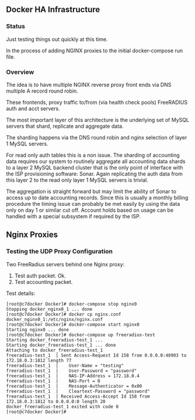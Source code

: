 ## Docker HA Infrastructure

### Status

Just testing things out quickly at this time.

In the process of adding NGINX proxies to the initial docker-compose run file.

### Overview

The idea is to have multiple NGINX reverse proxy front ends via DNS multiple A record round robin.

These frontends, proxy traffic to/from (via health check pools) FreeRADIUS auth and acct servers.

The most important layer of this architecture is the underlying set of MySQL servers that shard, replicate and aggregate data.

The sharding happens via the DNS round robin and nginx selection of layer 1 MySQL servers.

For read only auth tables this is a non issue. The sharding of accounting data requires our system to
routinely aggregate all accounting data shards to a layer 2 MySQL backend cluster that is the only point of interface with
the ISP provisioning software: Sonar. Again replicating the auth data from this layer 2 to the read only layer 1 MySQL
servers is trivial.

The aggregation is straight forward but may limit the ability of Sonar to access up to date accounting records. 
Since this is usually a monthly billing procedure the timing issue can probably be met easily by using the data only on day 1 or similar cut off. Account holds based on usage can be handled with a special subsystem if
required by the ISP.

## Nginx Proxies

### Testing the UDP Proxy Configuration

Two FreeRadius servers behind one Nginx proxy:

 1. Test auth packet. Ok.
 1. Test accounting packet.

Test details:
```
[root@c7docker Docker]# docker-compose stop nginx0
Stopping docker_nginx0_1 ... done
[root@c7docker Docker]# docker cp nginx.conf docker_nginx0_1:/etc/nginx/nginx.conf
[root@c7docker Docker]# docker-compose start nginx0
Starting nginx0 ... done
[root@c7docker Docker]# docker-compose up freeradius-test
Starting docker_freeradius-test_1 ... 
Starting docker_freeradius-test_1 ... done
Attaching to docker_freeradius-test_1
freeradius-test_1  | Sent Access-Request Id 158 from 0.0.0.0:48903 to 172.18.0.3:1812 length 77
freeradius-test_1  | 	User-Name = "testing"
freeradius-test_1  | 	User-Password = "password"
freeradius-test_1  | 	NAS-IP-Address = 172.18.0.4
freeradius-test_1  | 	NAS-Port = 0
freeradius-test_1  | 	Message-Authenticator = 0x00
freeradius-test_1  | 	Cleartext-Password = "password"
freeradius-test_1  | Received Access-Accept Id 158 from 172.18.0.3:1812 to 0.0.0.0:0 length 20
docker_freeradius-test_1 exited with code 0
[root@c7docker Docker]# 
```
